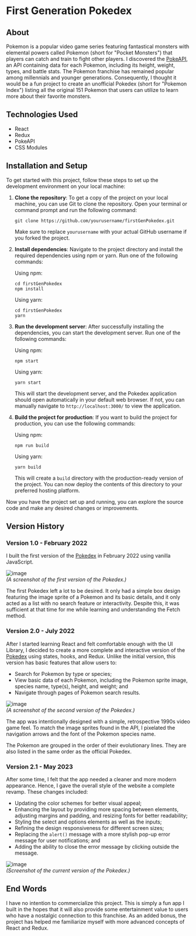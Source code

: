 # First Generation Pokedex

## About

Pokemon is a popular video game series featuring fantastical monsters with elemental powers called Pokemon (short for "Pocket Monsters") that players can catch and train to fight other players. I discovered the [PokeAPI](https://pokeapi.co/), an API containing data for each Pokemon, including its height, weight, types, and battle stats. The Pokemon franchise has remained popular among millennials and younger generations. Consequently, I thought it would be a fun project to create an unofficial Pokedex (short for "Pokemon Index") listing all the original 151 Pokemon that users can utilize to learn more about their favorite monsters.

## Technologies Used

- React
- Redux
- PokeAPI
- CSS Modules

## Installation and Setup

To get started with this project, follow these steps to set up the development environment on your local machine:

1. **Clone the repository**: To get a copy of the project on your local machine, you can use Git to clone the repository. Open your terminal or command prompt and run the following command:

   ```
   git clone https://github.com/yourusername/firstGenPokedex.git
   ```

   Make sure to replace `yourusername` with your actual GitHub username if you forked the project.

2. **Install dependencies**: Navigate to the project directory and install the required dependencies using npm or yarn. Run one of the following commands:

   Using npm:

   ```
   cd firstGenPokedex
   npm install
   ```

   Using yarn:

   ```
   cd firstGenPokedex
   yarn
   ```

3. **Run the development server**: After successfully installing the dependencies, you can start the development server. Run one of the following commands:

   Using npm:

   ```
   npm start
   ```

   Using yarn:

   ```
   yarn start
   ```

   This will start the development server, and the Pokedex application should open automatically in your default web browser. If not, you can manually navigate to `http://localhost:3000/` to view the application.

4. **Build the project for production**: If you want to build the project for production, you can use the following commands:

   Using npm:

   ```
   npm run build
   ```

   Using yarn:

   ```
   yarn build
   ```

   This will create a `build` directory with the production-ready version of the project. You can now deploy the contents of this directory to your preferred hosting platform.

Now you have the project set up and running, you can explore the source code and make any desired changes or improvements.

## Version History

### Version 1.0 - February 2022

I built the first version of the [Pokedex](https://wteo.github.io/firstGenPokedexV1/) in February 2022 using vanilla JavaScript.

![image](https://user-images.githubusercontent.com/87306585/185771075-963d7881-050b-4f71-8590-93f1107f68e6.png)  
_(A screenshot of the first version of the Pokedex.)_

The first Pokedex left a lot to be desired. It only had a simple box design featuring the image sprite of a Pokemon and its basic details, and it only acted as a list with no search feature or interactivity. Despite this, it was sufficient at that time for me while learning and understanding the Fetch method.

### Version 2.0 - July 2022

After I started learning React and felt comfortable enough with the UI Library, I decided to create a more complete and interactive version of the [Pokedex](https://github.com/wteo/firstGenPokedexV2) using states, hooks, and Redux. Unlike the initial version, this version has basic features that allow users to:

- Search for Pokemon by type or species;
- View basic data of each Pokemon, including the Pokemon sprite image, species name, type(s), height, and weight; and
- Navigate through pages of Pokemon search results.

![image](https://user-images.githubusercontent.com/87306585/236650512-cdf18b28-f4c4-4c89-a8e1-1528a0569fb6.png)  
_(A screenshot of the second version of the Pokedex.)_

The app was intentionally designed with a simple, retrospective 1990s video game feel. To match the image sprites found in the API, I pixelated the navigation arrows and the font of the Pokemon species name.

The Pokemon are grouped in the order of their evolutionary lines. They are also listed in the same order as the official Pokedex.

### Version 2.1 - May 2023

After some time, I felt that the app needed a cleaner and more modern appearance. Hence, I gave the overall style of the website a complete revamp. These changes included:

- Updating the color schemes for better visual appeal;
- Enhancing the layout by providing more spacing between elements, adjusting margins and padding, and resizing fonts for better readability;
- Styling the select and options elements as well as the inputs;
- Refining the design responsiveness for different screen sizes;
- Replacing the `alert()` message with a more stylish pop-up error message for user notifications; and
- Adding the ability to close the error message by clicking outside the message.

![image](https://user-images.githubusercontent.com/87306585/236650488-b44b1f04-a8b2-45ff-a38c-4b08de7d651d.png)  
_(Screenshot of the current version of the Pokedex.)_

## End Words

I have no intention to commercialize this project. This is simply a fun app I built in the hopes that it will also provide some entertainment value to users who have a nostalgic connection to this franchise. As an added bonus, the project has helped me familiarize myself with more advanced concepts of React and Redux.
